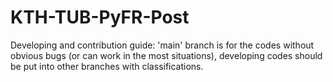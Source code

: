 # KTH-TUB-PyFR-Post

Developing and contribution guide: 'main' branch is for the codes without obvious bugs (or can work in the most situations), developing codes should be put into other branches with classifications.
